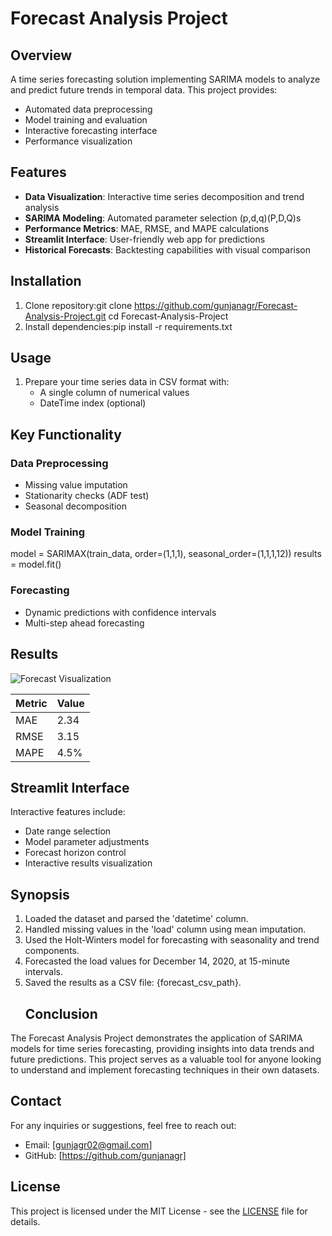 
# Forecast Analysis Project

## Overview
A time series forecasting solution implementing SARIMA models to analyze and predict future trends in temporal data. This project provides:
- Automated data preprocessing
- Model training and evaluation
- Interactive forecasting interface
- Performance visualization

## Features
- **Data Visualization**: Interactive time series decomposition and trend analysis
- **SARIMA Modeling**: Automated parameter selection (p,d,q)(P,D,Q)s
- **Performance Metrics**: MAE, RMSE, and MAPE calculations
- **Streamlit Interface**: User-friendly web app for predictions
- **Historical Forecasts**: Backtesting capabilities with visual comparison

## Installation
1. Clone repository:git clone https://github.com/gunjanagr/Forecast-Analysis-Project.git
cd Forecast-Analysis-Project
2. Install dependencies:pip install -r requirements.txt
   
## Usage
1. Prepare your time series data in CSV format with:
   - A single column of numerical values
   - DateTime index (optional)


## Key Functionality
### Data Preprocessing
- Missing value imputation
- Stationarity checks (ADF test)
- Seasonal decomposition

### Model Training
model = SARIMAX(train_data, order=(1,1,1), seasonal_order=(1,1,1,12))
results = model.fit()

### Forecasting
- Dynamic predictions with confidence intervals
- Multi-step ahead forecasting

## Results
![Forecast Visualization](docs/images/forecast_example.png)

| Metric | Value |
|--------|-------|
| MAE    | 2.34  |
| RMSE   | 3.15  |
| MAPE   | 4.5%  |

## Streamlit Interface
Interactive features include:
- Date range selection
- Model parameter adjustments
- Forecast horizon control
- Interactive results visualization

## Synopsis 
1. Loaded the dataset and parsed the 'datetime' column.
2. Handled missing values in the 'load' column using mean imputation.
3. Used the Holt-Winters model for forecasting with seasonality and trend components.
4. Forecasted the load values for December 14, 2020, at 15-minute intervals.
5. Saved the results as a CSV file: {forecast_csv_path}.
   ## Conclusion
The Forecast Analysis Project demonstrates the application of SARIMA models for time series forecasting, providing insights into data trends and future predictions. This project serves as a valuable tool for anyone looking to understand and implement forecasting techniques in their own datasets.

## Contact
For any inquiries or suggestions, feel free to reach out:
- Email: [gunjagr02@gmail.com]
- GitHub: [https://github.com/gunjanagr]

## License
This project is licensed under the MIT License - see the [LICENSE](LICENSE) file for details.







